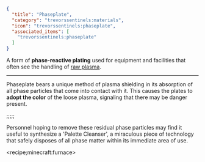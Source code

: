 ```json
{
  "title": "Phaseplate",
  "category": "trevorssentinels:materials",
  "icon": "trevorssentinels:phaseplate",
  "associated_items": [
    "trevorssentinels:phaseplate"
  ]
}
```

A form of **phase-reactive plating** used for equipment and facilities that often see the handling of [raw plasma](^trevorssentinels:plasma_cells).

---

Phaseplate bears a unique method of plasma shielding in its absorption of all phase particles that come into contact with it.
This causes the plates to **adopt the color** of the loose plasma, signaling that there may be danger present.

;;;;;

Personnel hoping to remove these residual phase particles may find it useful to synthesize a 'Palette Cleanser', a miraculous piece of
technology that safely disposes of all phase matter within its immediate area of use.

<recipe;minecraft:furnace>